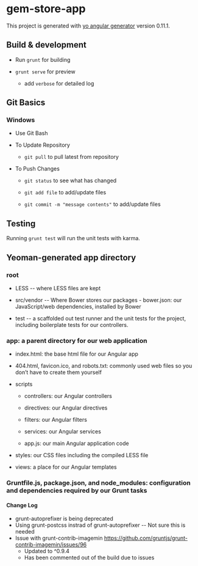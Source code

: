 # gem-store-app

This project is generated with [yo angular generator](https://github.com/yeoman/generator-angular)
version 0.11.1.

## Build & development

* Run `grunt` for building

*  `grunt serve` for preview

	* add `verbose` for detailed log

## Git Basics

### Windows

* Use Git Bash

* To Update Repository

	*  `git pull` to pull latest from repository

* To Push Changes

	*  `git status` to see what has changed 

	*  `git add file` to add/update files

	* `git commit -m "message contents"` to add/update files

## Testing

Running `grunt test` will run the unit tests with karma.

## Yeoman-generated app directory

### root

* LESS -- where LESS files are kept

* src/vendor -- Where Bower stores our packages - bower.json: our JavaScript/web dependencies, installed by Bower

* test -- a scaffolded out test runner and the unit tests for the project, including boilerplate tests for our controllers.

### app: a parent directory for our web application

* index.html: the base html file for our Angular app

* 404.html, favicon.ico, and robots.txt: commonly used web files so you don’t have to create them yourself

* scripts

	* controllers: our Angular controllers

	* directives: our Angular directives

	* filters:  our Angular filters

	* services: our Angular services

	* app.js: our main Angular application code

* styles:  our CSS files including the compiled LESS file

* views: a place for our Angular templates

### Gruntfile.js, package.json, and node_modules: configuration and dependencies required by our Grunt tasks

#### Change Log

* grunt-autoprefixer is being deprecated
* Using grunt-postcss instrad of grunt-autoprefixer -- Not sure this is needed
* Issue with grunt-contrib-imagemin https://github.com/gruntjs/grunt-contrib-imagemin/issues/96
	* Updated to ^0.9.4
	* Has been commented out of the build due to issues


